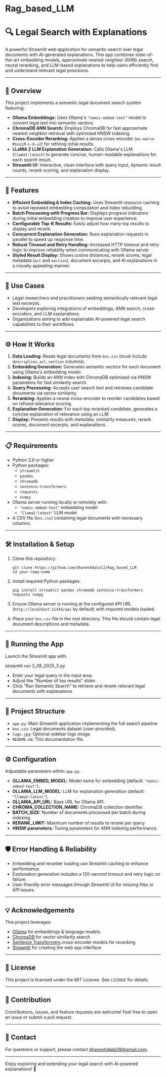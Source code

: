 # Rag_based_LLM

# 🔍 Legal Search with Explanations

A powerful Streamlit web application for semantic search over legal documents with AI-generated explanations. This app combines state-of-the-art embedding models, approximate nearest neighbor (ANN) search, neural reranking, and LLM-based explanations to help users efficiently find and understand relevant legal provisions.

---

## 🚀 Overview

This project implements a semantic legal document search system featuring:

- **Ollama Embeddings:** Uses Ollama's `"nomic-embed-text"` model to convert legal text into semantic vectors.
- **ChromaDB ANN Search:** Employs ChromaDB for fast approximate nearest neighbor retrieval with optimized HNSW indexing.
- **Cross-Encoder Reranking:** Applies a dense cross-encoder (`ms-marco-MiniLM-L-6-v2`) for refining initial results.
- **LLaMA 2 LLM Explanation Generation:** Calls Ollama's LLM (`llama2:latest`) to generate concise, human-readable explanations for each search result.
- **Streamlit UI:** Interactive, clean interface with query input, dynamic result counts, rerank scoring, and explanation display.

---

## 🔎 Features

- **Efficient Embedding & Index Caching:** Uses Streamlit resource caching to avoid repeated embedding computation and index rebuilding.
- **Batch Processing with Progress Bar:** Displays progress indicators during initial embedding creation to improve user experience.
- **Configurable Top-K Results:** Easily adjust how many top results to display and rerank.
- **Concurrent Explanation Generation:** Runs explanation requests in parallel to speed up response time.
- **Robust Timeout and Retry Handling:** Increased HTTP timeout and retry logic to improve reliability when communicating with Ollama server.
- **Styled Result Display:** Shows cosine distances, rerank scores, legal metadata (`act` and `section`), document excerpts, and AI explanations in a visually appealing manner.

---

## 🎯 Use Cases

- Legal researchers and practitioners seeking semantically relevant legal text excerpts.
- Developers exploring integrations of embeddings, ANN search, cross-encoders, and LLM explanations.
- Organizations aiming to add explainable AI-powered legal search capabilities to their workflows.

---

## ⚙️ How It Works

1. **Data Loading:** Reads legal documents from `bns.csv` (must include `description`, `act`, `section` columns).
2. **Embedding Generation:** Generates semantic vectors for each document using Ollama's embedding model.
3. **Indexing:** Builds an ANN index with ChromaDB optimized via HNSW parameters for fast similarity search.
4. **Query Processing:** Accepts user search text and retrieves candidate documents via vector similarity.
5. **Reranking:** Applies a neural cross-encoder to reorder candidates based on refined relevance scoring.
6. **Explanation Generation:** For each top reranked candidate, generates a concise explanation of relevance using an LLM.
7. **Display:** Presents results with metadata, similarity measures, rerank scores, document excerpts, and explanations.

---

## 📋 Requirements

- Python 3.8 or higher
- Python packages:
  - `streamlit`
  - `pandas`
  - `chromadb`
  - `sentence-transformers`
  - `requests`
  - `numpy`
- Ollama server running locally or remotely with:
  - `"nomic-embed-text"` embedding model
  - `"llama2:latest"` LLM model
- A CSV file (`bns.csv`) containing legal documents with necessary columns.

---

## 🛠️ Installation & Setup

1. Clone this repository:
    ```
    git clone https://github.com/dhaneshdalal2/Rag_based_LLM
    cd your-repo-name
    ```

2. Install required Python packages:
    ```
    pip install streamlit pandas chromadb sentence-transformers requests numpy
    ```

3. Ensure Ollama server is running at the configured API URL (`http://localhost:11434/api` by default) with required models loaded.

4. Place your `bns.csv` file in the root directory. This file should contain legal document descriptions and metadata.

---

## 🚀 Running the App

Launch the Streamlit app with:

streamlit run 3_08_2025_2.py


- Enter your legal query in the input area.
- Adjust the "Number of top results" slider.
- Click "Run Semantic Search" to retrieve and rerank relevant legal documents with explanations.

---

## 📝 Project Structure

- `app.py`: Main Streamlit application implementing the full search pipeline.
- `bns.csv`: Legal documents dataset (user-provided).
- `logo.jpg`: Optional sidebar logo image.
- `README.md`: This documentation file.

---

## ⚙️ Configuration

Adjustable parameters within `app.py`:

- **OLLAMA_EMBED_MODEL:** Model name for embedding (default: `"nomic-embed-text"`).
- **OLLAMA_LLM_MODEL:** LLM for explanation generation (default: `"llama2:latest"`).
- **OLLAMA_API_URL:** Base URL for Ollama API.
- **CHROMA_COLLECTION_NAME:** ChromaDB collection identifier.
- **BATCH_SIZE:** Number of documents processed per batch during indexing.
- **RERANK_LIMIT:** Maximum number of results to rerank per query.
- **HNSW parameters:** Tuning parameters for ANN indexing performance.

---

## 🛡️ Error Handling & Reliability

- Embedding and reranker loading use Streamlit caching to enhance performance.
- Explanation generation includes a 120-second timeout and retry logic on failure.
- User-friendly error messages through Streamlit UI for missing files or API issues.

---

## 💡 Acknowledgements

This project leverages:

- [Ollama](https://ollama.com) for embeddings & language models
- [ChromaDB](https://chroma.com) for vector similarity search
- [Sentence Transformers](https://www.sbert.net) cross-encoder models for reranking
- [Streamlit](https://streamlit.io) for creating the web app interface

---

## 📄 License

This project is licensed under the MIT License. See `LICENSE` for details.

---

## 🤝 Contribution

Contributions, issues, and feature requests are welcome! Feel free to open an issue or submit a pull request.

---

## 🔗 Contact

For questions or support, please contact dhaneshdalal28@gmail.com.

---

Enjoy exploring and extending your legal search with AI-powered explanations! 🚀


